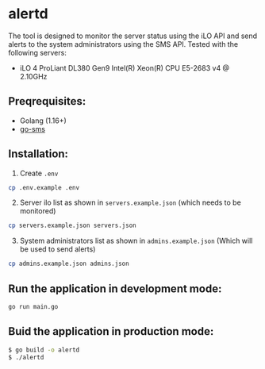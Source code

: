 # alertd

The tool is designed to monitor the server status using the iLO API and send alerts to the system administrators using the SMS API.
Tested with the following servers:

-   iLO 4 ProLiant DL380 Gen9 Intel(R) Xeon(R) CPU E5-2683 v4 @ 2.10GHz

## Preqrequisites:

-   Golang (1.16+)
-   [go-sms](https://github.com/richxcame/go-sms)

## Installation:

1. Create `.env`

```bash
cp .env.example .env
```

2. Server ilo list as shown in `servers.example.json` (which needs to be monitored)

```bash
cp servers.example.json servers.json
```

3. System administrators list as shown in `admins.example.json` (Which will be used to send alerts)

```bash
cp admins.example.json admins.json
```

## Run the application in development mode:

```bash
go run main.go
```

## Buid the application in production mode:

```bash
$ go build -o alertd
$ ./alertd
```
